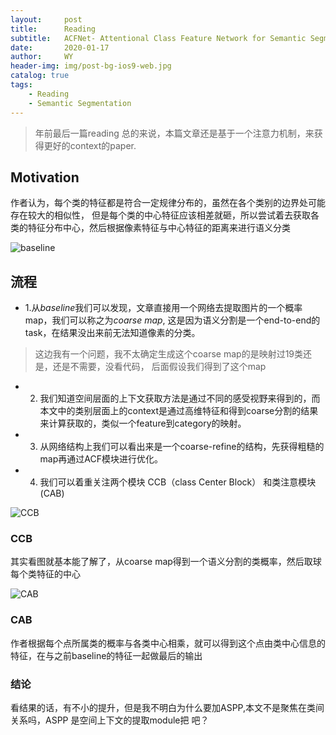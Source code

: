 ```yaml
---
layout:     post
title:      Reading
subtitle:   ACFNet- Attentional Class Feature Network for Semantic Segmentation
date:       2020-01-17
author:     WY
header-img: img/post-bg-ios9-web.jpg
catalog: true
tags:
    - Reading
    - Semantic Segmentation
---
```


> 年前最后一篇reading
总的来说，本篇文章还是基于一个注意力机制，来获得更好的context的paper.

<head>
    <script src="https://cdn.mathjax.org/mathjax/latest/MathJax.js?config=TeX-AMS-MML_HTMLorMML" type="text/javascript"></script>
    <script type="text/x-mathjax-config">
        MathJax.Hub.Config({
            tex2jax: {
            skipTags: ['script', 'noscript', 'style', 'textarea', 'pre'],
            inlineMath: [['$','$']]
            }
        });
    </script>
</head>

## Motivation
作者认为，每个类的特征都是符合一定规律分布的，虽然在各个类别的边界处可能存在较大的相似性，
但是每个类的中心特征应该相差就砸，所以尝试着去获取各类的特征分布中心，然后根据像素特征与中心特征的距离来进行语义分类

![baseline](https://raw.githubusercontent.com/ywangeq/ywangeq.github.io/master/img/ACFNet_baseline.png)

## 流程
- 1.从*baseline*我们可以发现，文章直接用一个网络去提取图片的一个概率map，我们可以称之为*coarse map*, 
这是因为语义分割是一个end-to-end的task，在结果没出来前无法知道像素的分类。

> 这边我有一个问题，我不太确定生成这个coarse map的是映射过19类还是，还是不需要，没看代码， 后面假设我们得到了这个map

- 2. 我们知道空间层面的上下文获取方法是通过不同的感受视野来得到的，而本文中的类别层面上的context是通过高维特征和得到coarse分割的结果来计算获取的，类似一个feature到category的映射。
- 3. 从网络结构上我们可以看出来是一个coarse-refine的结构，先获得粗糙的map再通过ACF模块进行优化。
- 4. 我们可以着重关注两个模块 CCB（class Center Block） 和类注意模块(CAB) 

![CCB](https://raw.githubusercontent.com/ywangeq/ywangeq.github.io/master/img/ACFNet-CCB.png)
### CCB

其实看图就基本能了解了，从coarse map得到一个语义分割的类概率，然后取球每个类特征的中心

![CAB](https://raw.githubusercontent.com/ywangeq/ywangeq.github.io/master/img/ACFNet-CAB.png)
### CAB 
作者根据每个点所属类的概率与各类中心相乘，就可以得到这个点由类中心信息的特征，在与之前baseline的特征一起做最后的输出

### 结论
看结果的话，有不小的提升，但是我不明白为什么要加ASPP,本文不是聚焦在类间关系吗，ASPP 是空间上下文的提取module把
吧？